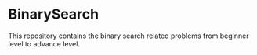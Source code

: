 # BinarySearch

This repository contains the binary search related problems from beginner level to advance level.
